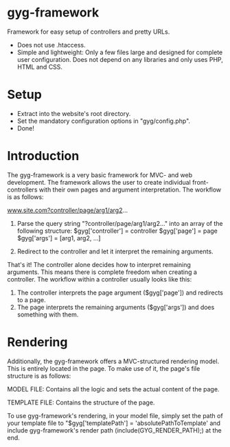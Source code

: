 gyg-framework
=============
Framework for easy setup of controllers and pretty URLs.

* Does not use .htaccess.
* Simple and lightweight: Only a few files large and designed for complete user configuration. Does not depend on any libraries and only uses PHP, HTML and CSS.


Setup
=============
* Extract into the website's root directory.
* Set the mandatory configuration options in "gyg/config.php".
* Done!


Introduction
===========
The gyg-framework is a very basic framework for MVC- and web development. The framework allows the user to 
create individual front-controllers with their own pages and argument interpretation. The workflow is as follows:

www.site.com?controller/page/arg1/arg2...
1.	Parse the query string "?controller/page/arg1/arg2..." into an array of the following structure:
		$gyg['controller'] = controller
		$gyg['page'] = page
		$gyg['args'] = [arg1, arg2, ...]
	
2.	Redirect to the controller and let it interpret the remaining arguments.

That's it! The controller alone decides how to interpret remaining arguments. This means there is complete freedom when creating a controller.
The workflow within a controller usually looks like this:
1. The controller interprets the page argument ($gyg['page']) and redirects to a page.
2. The page interprets the remaining arguments ($gyg['args']) and does something with them.

Rendering
=========
Additionally, the gyg-framework offers a MVC-structured rendering model. This is entirely located in the page. To make use of it, the page's file
structure is as follows:

MODEL FILE:
Contains all the logic and sets the actual content of the page.

TEMPLATE FILE:
Contains the structure of the page.

To use gyg-framework's rendering, in your model file, simply set the path of your template file to "$gyg['templatePath'] = 'absolutePathToTemplate' and include 
gyg-framework's render path (include(GYG_RENDER_PATH);) at the end.




